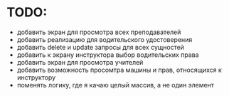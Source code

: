 # TODO:
- добавить экран для просмотра всех преподавателей
- добавить реализацию для водительского удостоверения
- добавить delete и update запросы для всех сущностей
- добавить к экрану инструктора выбор водительских права
- добавить экран для просмотра учителей
- добавить возможность просомтра машины и прав, относящихся к инструктору
- поменять логику, где я качаю целый массив, а не один элемент

